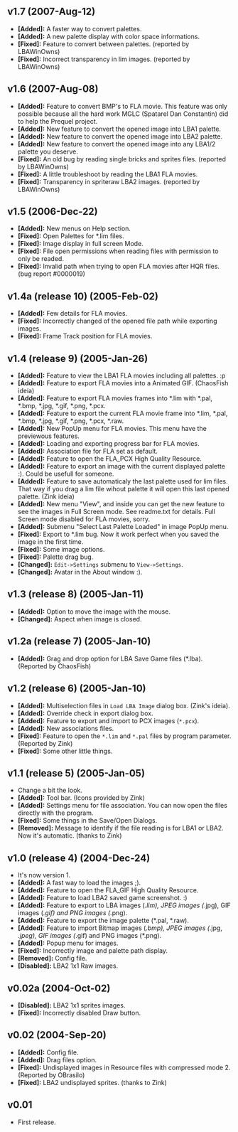 ## v1.7 (2007-Aug-12)
  - **[Added]:** A faster way to convert palettes.
  - **[Added]:** A new palette display with color space informations.
  - **[Fixed]:** Feature to convert between palettes. (reported by LBAWinOwns)
  - **[Fixed]:** Incorrect transparency in lim images. (reported by LBAWinOwns)


## v1.6 (2007-Aug-08)
  - **[Added]:** Feature to convert BMP's to FLA movie. This feature was only possible because all the hard work MGLC (Spatarel Dan Constantin) did to help the Prequel project.
  - **[Added]:** New feature to convert the opened image into LBA1 palette.
  - **[Added]:** New feature to convert the opened image into LBA2 palette.
  - **[Added]:** New feature to convert the opened image into any LBA1/2 palette you deserve.
  - **[Fixed]:** An old bug by reading single bricks and sprites files. (reported by LBAWinOwns)
  - **[Fixed]:** A little troubleshoot by reading the LBA1 FLA movies.
  - **[Fixed]:** Transparency in spriteraw LBA2 images. (reported by LBAWinOwns)


## v1.5 (2006-Dec-22)
  - **[Added]:** New menus on Help section.
  - **[Fixed]:** Open Palettes for *.lim files.
  - **[Fixed]:** Image display in full screen Mode.
  - **[Fixed]:** File open permissions when reading files with permission to only be readed.
  - **[Fixed]:** Invalid path when trying to open FLA movies after HQR files. (bug report #0000019)


## v1.4a (release 10) (2005-Feb-02)
  - **[Added]:** Few details for FLA movies.
  - **[Fixed]:** Incorrectly changed of the opened file path while exporting images.
  - **[Fixed]:** Frame Track position for FLA movies.


## v1.4 (release 9) (2005-Jan-26)
  - **[Added]:** Feature to view the LBA1 FLA movies including all palettes. :p
  - **[Added]:** Feature to export FLA movies into a Animated GIF. (ChaosFish ideia)
  - **[Added]:** Feature to export FLA movies frames into *.lim with *.pal, *.bmp, *.jpg, *.gif, *.png, *.pcx.
  - **[Added]:** Feature to export the current FLA movie frame into *.lim, *.pal, *.bmp, *.jpg, *.gif, *.png, *.pcx, *.raw.
  - **[Added]:** New PopUp menu for FLA movies. This menu have the previewous features.
  - **[Added]:** Loading and exporting progress bar for FLA movies.
  - **[Added]:** Association file for FLA set as default.
  - **[Added]:** Feature to open the FLA_PCX High Quality Resource.
  - **[Added]:** Feature to export an image with the current displayed palette :). Could be usefull for someone.
  - **[Added]:** Feature to save automaticaly the last palette used for lim files. That way if you drag a lim file wihout palette it will open this last opened palette. (Zink ideia)
  - **[Added]:** New menu "View", and inside you can get the new feature to see the images in Full Screen mode. See readme.txt for details. Full Screen mode disabled for FLA movies, sorry.
  - **[Added]:** Submenu "Select Last Palette Loaded" in image PopUp menu.
  - **[Fixed]:** Export to *.lim bug. Now it work perfect when you saved the image in the first time.
  - **[Fixed]:** Some image options.
  - **[Fixed]:** Palette drag bug.
  - **[Changed]:** `Edit->Settings` submenu to `View->Settings`.
  - **[Changed]:** Avatar in the About window :).


## v1.3 (release 8) (2005-Jan-11)
  - **[Added]:** Option to move the image with the mouse.
  - **[Changed]:** Aspect when image is closed.


## v1.2a (release 7) (2005-Jan-10)
  - **[Added]:** Grag and drop option for LBA Save Game files (*.lba). (Reported by ChaosFish)


## v1.2 (release 6) (2005-Jan-10)
 - **[Added]:** Multiselection files in `Load LBA Image` dialog box. (Zink's ideia).
 - **[Added]:** Override check in export dialog box.
 - **[Added]:** Feature to export and import to PCX images (`*.pcx`).
 - **[Added]:** New associations files.
 - **[Fixed]:** Feature to open the `*.lim` and `*.pal` files by program parameter. (Reported by Zink)
 - **[Fixed]:** Some other little things.


## v1.1 (release 5) (2005-Jan-05)
  - Change a bit the look.
  - **[Added]:** Tool bar. (Icons provided by Zink)
  - **[Added]:** Settings menu for file association. You can now open the files directly with the program.
  - **[Fixed]:** Some things in the Save/Open Dialogs.
  - **[Removed]:** Message to identify if the file reading is for LBA1 or LBA2. Now it's automatic. (thanks to Zink)


## v1.0 (release 4) (2004-Dec-24)
  - It's now version 1.
  - **[Added]:** A fast way to load the images ;).
  - **[Added]:** Feature to open the FLA_GIF High Quality Resource.
  - **[Added]:** Feature to load LBA2 saved game screenshot. :)
  - **[Added]:** Feature to export to LBA images (*.lim), JPEG images (*.jpg), GIF images (*.gif) and PNG images (*.png).
  - **[Added]:** Feature to export the image palette (*.pal, *.raw).
  - **[Added]:** Feature to import Bitmap images (*.bmp), JPEG images (*.jpg, *.jpeg), GIF images (*.gif) and PNG images (*.png).
  - **[Added]:** Popup menu for images.
  - **[Fixed]:** Incorrectly image and palette path display.
  - **[Removed]:** Config file.
  - **[Disabled]:** LBA2 1x1 Raw images.


## v0.02a (2004-Oct-02)
  - **[Disabled]:** LBA2 1x1 sprites images.
  - **[Fixed]:** Incorrectly disabled Draw button.


## v0.02 (2004-Sep-20)
  - **[Added]:** Config file.
  - **[Added]:** Drag files option.
  - **[Fixed]:** Undisplayed images in Resource files with compressed mode 2. (Reported by OBrasilo)
  - **[Fixed]:** LBA2 undisplayed sprites. (thanks to Zink)


## v0.01
  - First release.
